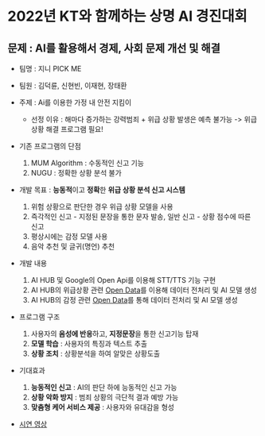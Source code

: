 # 2022년 KT와 함께하는 상명 AI 경진대회

## 문제 : AI를 활용해서 경제, 사회 문제 개선 및 해결

- 팀명 : 지니 PICK ME
- 팀원 : 김덕륜, 신현빈, 이재현, 장태환
- 주제 : Ai를 이용한 가정 내 안전 지킴이
    - 선정 이유 : 해마다 증가하는 강력범죄 + 위급 상황 발생은 예측 불가능 -> 위급 상황 해결 프로그램 필요!

- 기존 프로그램의 단점
    1. MUM Algorithm : 수동적인 신고 기능
    2. NUGU : 정확한 상황 분석 불가

- 개발 목표 : **능동적**이고 **정확**한 **위급 상황 분석 신고 시스템**
    1. 위험 상황으로 판단한 경우 위급 상황 모델을 사용
    2. 즉각적인 신고 - 지정된 문장을 통한 문자 발송, 일반 신고 - 상황 점수에 따른 신고
    3. 평상시에는 감정 모델 사용
    4. 음악 추천 및 글귀(명언) 추천

- 개발 내용
    1. AI HUB 및 Google의 Open Api를 이용해 STT/TTS 기능 구현
    2. AI HUB의 위급상황 관련 [Open Data](https://www.aihub.or.kr/aihubdata/data/view.do?currMenu=115&topMenu=100&aihubDataSe=realm&dataSetSn=170)를 이용해 데이터 전처리 및 AI 모델 생성 
    3. AI HUB의 감정 관련 [Open Data](https://aihub.or.kr/aihubdata/data/view.do?currMenu=115&topMenu=100&aihubDataSe=realm&dataSetSn=86)를 통해 데이터 전처리 및 AI 모델 생성

- 프로그램 구조
    1. 사용자의 **음성에 반응**하고, **지정문장**을 통한 신고기능 탑재
    2. **모델 학습** : 사용자의 특징과 텍스트 추출
    3. **상황 조치** : 상황분석을 하여 알맞은 상황도출 

- 기대효과
    1. **능동적인 신고** : AI의 판단 하에 능동적인 신고 가능
    2. **상황 악화 방지** : 범죄 상황의 극단적 결과 예방 가능
    3. **맞춤형 케어 서비스 제공** : 사용자와 유대감을 형성

- [시연 영상](https://github.com/JHyun0302/2022_AI_Contest/assets/60764632/5e000bb3-2bed-474a-8452-94ab90245402)
  